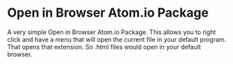 # Open in Browser Atom.io Package

A very simple Open in Browser Atom.io Package. This allows you to right click
and have a menu that will open the current file in your default program. That
opens that extension. So .html files would open in your default browser. 
